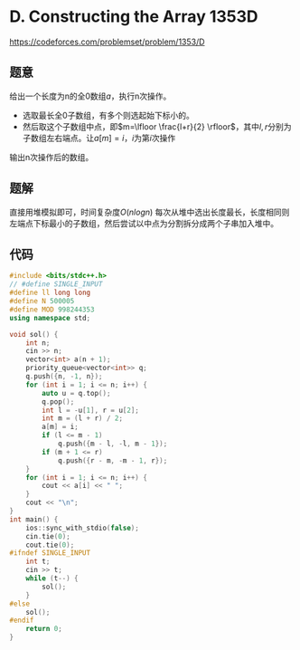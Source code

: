 # D. Constructing the Array 1353D
https://codeforces.com/problemset/problem/1353/D

## 题意

给出一个长度为n的全0数组$a$，执行n次操作。
* 选取最长全0子数组，有多个则选起始下标小的。
* 然后取这个子数组中点，即$m=\lfloor \frac{l+r}{2} \rfloor$，其中$l,r$分别为子数组左右端点。让$a[m] = i$，$i$为第$i$次操作 

输出n次操作后的数组。

## 题解

直接用堆模拟即可，时间复杂度$O(nlogn)$
每次从堆中选出长度最长，长度相同则左端点下标最小的子数组，然后尝试以中点为分割拆分成两个子串加入堆中。

## 代码

``` cpp
#include <bits/stdc++.h>
// #define SINGLE_INPUT
#define ll long long
#define N 500005
#define MOD 998244353
using namespace std;

void sol() {
    int n;
    cin >> n;
    vector<int> a(n + 1);
    priority_queue<vector<int>> q;
    q.push({n, -1, n});
    for (int i = 1; i <= n; i++) {
        auto u = q.top();
        q.pop();
        int l = -u[1], r = u[2];
        int m = (l + r) / 2;
        a[m] = i;
        if (l <= m - 1)
            q.push({m - l, -l, m - 1});
        if (m + 1 <= r)
            q.push({r - m, -m - 1, r});
    }
    for (int i = 1; i <= n; i++) {
        cout << a[i] << " ";
    }
    cout << "\n";
}
int main() {
    ios::sync_with_stdio(false);
    cin.tie(0);
    cout.tie(0);
#ifndef SINGLE_INPUT
    int t;
    cin >> t;
    while (t--) {
        sol();
    }
#else
    sol();
#endif
    return 0;
}
```